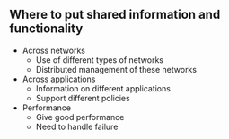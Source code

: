## Where to put shared information and functionality
- Across networks
    - Use of different types of networks
    - Distributed management of these networks
- Across applications
    - Information on different applications
    - Support different policies
- Performance
    - Give good performance
    - Need to handle failure